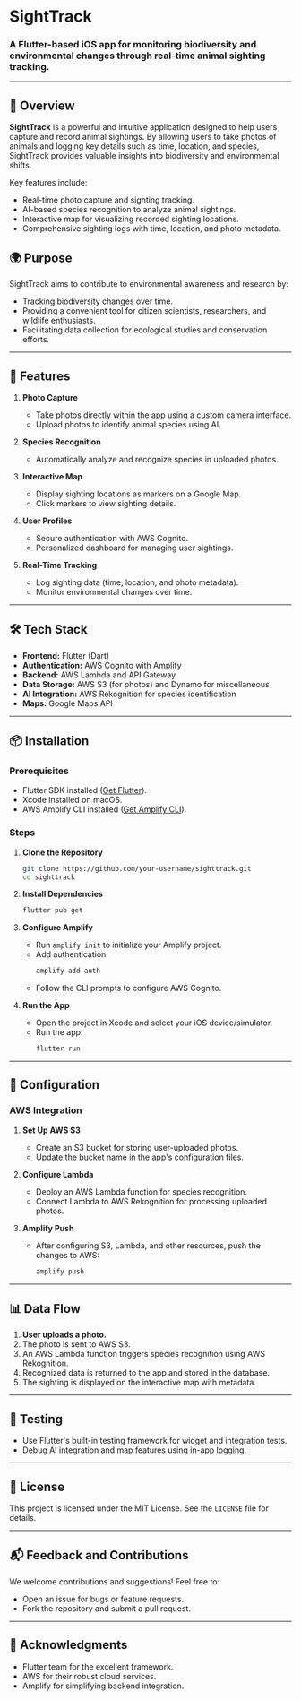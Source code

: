 # SightTrack

### A Flutter-based iOS app for monitoring biodiversity and environmental changes through real-time animal sighting tracking.

---

## 📸 Overview

**SightTrack** is a powerful and intuitive application designed to help users capture and record animal sightings. By allowing users to take photos of animals and logging key details such as time, location, and species, SightTrack provides valuable insights into biodiversity and environmental shifts. 

Key features include:
- Real-time photo capture and sighting tracking.
- AI-based species recognition to analyze animal sightings.
- Interactive map for visualizing recorded sighting locations.
- Comprehensive sighting logs with time, location, and photo metadata.

## 🌍 Purpose

SightTrack aims to contribute to environmental awareness and research by:
- Tracking biodiversity changes over time.
- Providing a convenient tool for citizen scientists, researchers, and wildlife enthusiasts.
- Facilitating data collection for ecological studies and conservation efforts.

---

## 🚀 Features

1. **Photo Capture**  
   - Take photos directly within the app using a custom camera interface.
   - Upload photos to identify animal species using AI.

2. **Species Recognition**  
   - Automatically analyze and recognize species in uploaded photos.

3. **Interactive Map**  
   - Display sighting locations as markers on a Google Map.
   - Click markers to view sighting details.

4. **User Profiles**  
   - Secure authentication with AWS Cognito.
   - Personalized dashboard for managing user sightings.

5. **Real-Time Tracking**  
   - Log sighting data (time, location, and photo metadata).
   - Monitor environmental changes over time.

---

## 🛠️ Tech Stack

- **Frontend:** Flutter (Dart)  
- **Authentication:** AWS Cognito with Amplify  
- **Backend:** AWS Lambda and API Gateway
- **Data Storage:** AWS S3 (for photos)  and Dynamo for miscellaneous
- **AI Integration:** AWS Rekognition for species identification  
- **Maps:** Google Maps API  

---

## 📦 Installation

### Prerequisites
- Flutter SDK installed ([Get Flutter](https://flutter.dev/docs/get-started/install)).
- Xcode installed on macOS.
- AWS Amplify CLI installed ([Get Amplify CLI](https://docs.amplify.aws/cli/)).

### Steps
1. **Clone the Repository**  
   ```bash
   git clone https://github.com/your-username/sighttrack.git
   cd sighttrack
   ```

2. **Install Dependencies**  
   ```bash
   flutter pub get
   ```

3. **Configure Amplify**  
   - Run `amplify init` to initialize your Amplify project.
   - Add authentication:  
     ```bash
     amplify add auth
     ```
   - Follow the CLI prompts to configure AWS Cognito.

4. **Run the App**  
   - Open the project in Xcode and select your iOS device/simulator.
   - Run the app:  
     ```bash
     flutter run
     ```

---

## 🔧 Configuration

### AWS Integration
1. **Set Up AWS S3**  
   - Create an S3 bucket for storing user-uploaded photos.
   - Update the bucket name in the app's configuration files.

2. **Configure Lambda**  
   - Deploy an AWS Lambda function for species recognition.
   - Connect Lambda to AWS Rekognition for processing uploaded photos.

3. **Amplify Push**  
   - After configuring S3, Lambda, and other resources, push the changes to AWS:  
     ```bash
     amplify push
     ```

---

## 📊 Data Flow

1. **User uploads a photo.**  
2. The photo is sent to AWS S3.  
3. An AWS Lambda function triggers species recognition using AWS Rekognition.  
4. Recognized data is returned to the app and stored in the database.  
5. The sighting is displayed on the interactive map with metadata.

---

## 🧪 Testing

- Use Flutter's built-in testing framework for widget and integration tests.
- Debug AI integration and map features using in-app logging.

---

## 📃 License

This project is licensed under the MIT License. See the `LICENSE` file for details.

---

## 📬 Feedback and Contributions

We welcome contributions and suggestions! Feel free to:
- Open an issue for bugs or feature requests.
- Fork the repository and submit a pull request.

---

## 🙌 Acknowledgments

- Flutter team for the excellent framework.
- AWS for their robust cloud services.
- Amplify for simplifying backend integration.
